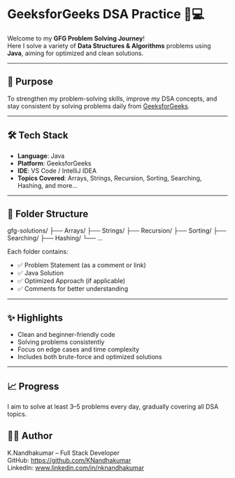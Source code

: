 # GeeksforGeeks DSA Practice 🧠💻

Welcome to my **GFG Problem Solving Journey**!  
Here I solve a variety of **Data Structures & Algorithms** problems using **Java**, aiming for optimized and clean solutions.

---

## 🚀 Purpose

To strengthen my problem-solving skills, improve my DSA concepts, and stay consistent by solving problems daily from [GeeksforGeeks](https://www.geeksforgeeks.org/).

---

## 🛠️ Tech Stack

- **Language**: Java
- **Platform**: GeeksforGeeks
- **IDE**: VS Code / IntelliJ IDEA
- **Topics Covered**: Arrays, Strings, Recursion, Sorting, Searching, Hashing, and more...

---

## 📂 Folder Structure

gfg-solutions/
├── Arrays/
├── Strings/
├── Recursion/
├── Sorting/
├── Searching/
├── Hashing/
└── ...


Each folder contains:
- ✅ Problem Statement (as a comment or link)
- ✅ Java Solution
- ✅ Optimized Approach (if applicable)
- ✅ Comments for better understanding

---

## ✨ Highlights

- Clean and beginner-friendly code
- Solving problems consistently
- Focus on edge cases and time complexity
- Includes both brute-force and optimized solutions

---

## 📈 Progress
I aim to solve at least 3–5 problems every day, gradually covering all DSA topics.

## 🧑‍💻 Author
K.Nandhakumar – Full Stack Developer<br>
GitHub: https://github.com/KNandhakumar<br>
LinkedIn: www.linkedin.com/in/nknandhakumar<br>
